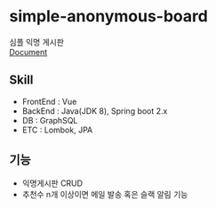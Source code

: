 # simple-anonymous-board
심플 익명 게시판  
[Document]()

## Skill
- FrontEnd : Vue
- BackEnd : Java(JDK 8), Spring boot 2.x
- DB : GraphSQL
- ETC : Lombok, JPA

## 기능
- 익명게시판 CRUD
- 추천수 n개 이상이면 메일 발송 혹은 슬랙 알림 기능

